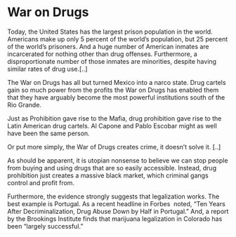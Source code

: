 # War on Drugs

Today, the United States has the largest prison population in the world. Americans make up only 5 percent of the world’s population, but 25 percent of the world’s prisoners. And a huge number of American inmates are incarcerated for nothing other than drug offenses. Furthermore, a disproportionate number of those inmates are minorities, despite having similar rates of drug use.[..]

The War on Drugs has all but turned Mexico into a narco state. Drug cartels gain so much power from the profits the War on Drugs has enabled them that they have arguably become the most powerful institutions south of the Rio Grande.

Just as Prohibition gave rise to the Mafia, drug prohibition gave rise to the Latin American drug cartels. Al Capone and Pablo Escobar might as well have been the same person.

Or put more simply, the War of Drugs creates crime, it doesn’t solve it. [..]

As should be apparent, it is utopian nonsense to believe we can stop people from buying and using drugs that are so easily accessible. Instead, drug prohibition just creates a massive black market, which criminal gangs control and profit from.

Furthermore, the evidence strongly suggests that legalization works. The best example is Portugal. As a recent headline in Forbes  noted, “Ten Years After Decriminalization, Drug Abuse Down by Half in Portugal.” And, a report by the Brookings Institute finds that marijuana legalization in Colorado has been “largely successful.”
















